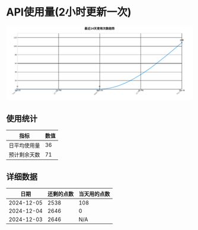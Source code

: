 # API使用量(2小时更新一次)



 ![走势图](./chart.svg)

## 使用统计

| 指标 | 数值 |
|------|------|
| 日平均使用量 | 36 |
| 预计剩余天数 | 71 |

## 详细数据

| 日期 | 还剩的点数 | 当天用的点数 |
|------|------------|-------------|
| 2024-12-05 | 2538 | 108 |
| 2024-12-04 | 2646 | 0 |
| 2024-12-03 | 2646 | N/A |
